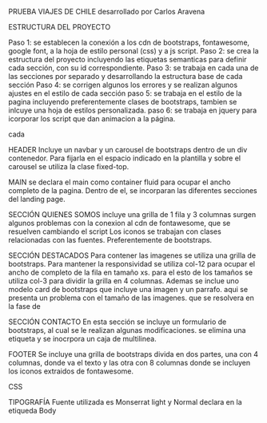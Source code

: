 PRUEBA VIAJES DE CHILE
desarrollado por Carlos Aravena

ESTRUCTURA DEL PROYECTO

Paso 1: se establecen la conexión a los cdn de bootstraps, fontawesome, google font, a la hoja de estilo personal (css) y a js script. 
Paso 2: se crea la estructura del proyecto incluyendo las etiquetas semanticas para definir cada sección, con su id correspondiente. 
Paso 3: se trabaja en cada una de las secciones por separado y desarrollando la estructura base de cada sección
Paso 4: se corrigen algunos los errores y se realizan algunos ajustes en el estilo de cada sección
paso 5: se trabaja en el estilo de la pagina incluyendo preferentemente clases de bootstraps, tambien se inlcuye una hoja de estilos personalizada. 
paso 6: se trabaja en jquery para icorporar los script que dan animacion a la página.

cada 

HEADER
Incluye un navbar y un carousel de bootstraps dentro de un div contenedor. Para fijarla en el espacio indicado en la plantilla y sobre el carousel se utiliza la clase fixed-top.

MAIN
se declara el main como container fluid para ocupar el ancho completo de la pagina. Dentro de el, se incorparan las diferentes secciones del landing page.

SECCIÓN QUIENES SOMOS
incluye una grilla de 1 fila y 3 columnas
surgen algunos problemas con la conexion al cdn de fontawesome, que se resuelven cambiando el script
Los iconos se trabajan con clases relacionadas con las fuentes. Preferentemente de bootstraps. 

SECCIÓN DESTACADOS
Para contener las imagenes se utiliza una grilla de bootstraps. Para mantener la responsividad se utiliza col-12 para ocupar el ancho de completo de la fila en tamaño xs. para el esto de los tamaños se utiliza col-3 para dividir la grilla en 4 columnas. Ademas se inclue uno modelo card de bootstraps que incluye una imagen y un parrafo. aqui se presenta un problema con el tamaño de las imagenes. que se resolvera en la fase de

SECCIÓN CONTACTO
En esta sección se incluye un formulario de bootstraps, al cual se le realizan algunas modificaciones. se elimina una etiqueta y se inocrpora un caja de multilinea. 

FOOTER
Se incluye una grilla de bootstraps divida en dos partes, una con 4 columnas, donde va el texto y las otra con 8 columnas donde se incluyen los iconos extraidos de fontawesome. 

CSS

TIPOGRAFÍA
Fuente utilizada es Monserrat light y Normal declara en la etiqueda Body

